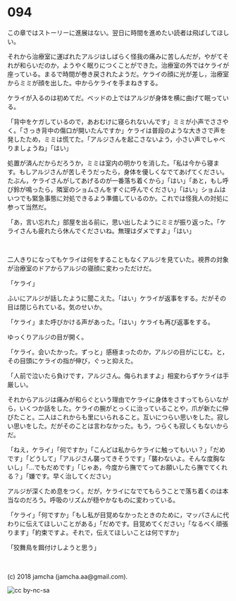 # 094

この章ではストーリーに進展はない。翌日に時間を進めたい読者は飛ばしてほしい。  

それから治療室に運ばれたアルジはしばらく怪我の痛みに苦しんだが，やがてそれが和らいだのか，ようやく眠りにつくことができた。治療室の外ではケライが座っている。まるで時間が巻き戻されたようだ。ケライの顔に光が差し，治療室からミミが顔を出した。中からケライを手まねきする。  

ケライが入るのは初めてだ。ベッドの上ではアルジが身体を横に曲げて眠っている。  

「背中をケガしているので，あおむけに寝られないんです」ミミが小声でささやく。「さっき背中の傷口が開いたんですか」ケライは普段のような大きさで声を発したため，ミミは慌てた。「アルジさんを起こさないよう，小さい声でしゃべりましょうね」「はい」  

処置が済んだからだろうか，ミミは室内の明かりを消した。「私は今から寝ます。もしアルジさんが苦しそうだったら，身体を優しくなでてあげてください。たぶん，ケライさんがしてあげるのが一番落ち着くから」「はい」「あと，もし呼び鈴が鳴ったら，隣室のショムさんをすぐに呼んでください」「はい」ショムはいつでも緊急事態に対処できるよう準備しているのか。これでは怪我人の対処に参って当然だ。  

「あ，言い忘れた」部屋を出る前に，思い出したようにミミが振り返った。「ケライさんも疲れたら休んでくださいね。無理はダメですよ」「はい」  

<br>  

二人きりになってもケライは何をすることもなくアルジを見ていた。視界の対象が治療室のドアからアルジの寝顔に変わっただけだ。  

「ケライ」  

ふいにアルジが話したように聞こえた。「はい」ケライが返事をする。だがその目は閉じられている。気のせいか。  

「ケライ」また呼びかける声があった。「はい」ケライも再び返事をする。  

ゆっくりアルジの目が開く。  

「ケライ。会いたかった。ずっと」感極まったのか，アルジの目がにじむ。と，その目頭にケライの指が伸び，ぐっと抑えた。  

「人前で泣いたら負けです，アルジさん。侮られますよ」相変わらずケライは手厳しい。  

それからアルジは痛みが和らぐという理由でケライに身体をさすってもらいながら，いくつか話をした。ケライの腕がとっくに治っていることや，爪が新たに伸びたこと。二人はこれからも里にいられること。互いにつらい思いをした。寂しい思いをした。だがそのことは言わなかった。もう，つらくも寂しくもないからだ。  

「ねえ，ケライ」「何ですか」「こんどは私からケライに触ってもいい？」「だめです」「どうして」「アルジさん襲ってきそうです」「襲わないよ。そんな度胸ないし」「…でもだめです」「じゃあ，今度から撫でてってお願いしたら撫でてくれる？」「嫌です。早く治してください」  

アルジが深くため息をつく。だが，ケライになでてもらうことで落ち着くのは本当なのだろう。呼吸のリズムが穏やかなものに変わっている。  

「ケライ」「何ですか」「もし私が目覚めなかったときのために，マッパさんに代わりに伝えてほしいことがある」「だめです。目覚めてください」「なるべく頑張ります」「約束ですよ。それで，伝えてほしいことは何ですか」  

「狡舞鳥を餌付けしようと思う」  

<br>  
<br>  
(c) 2018 jamcha (jamcha.aa@gmail.com).  

![cc by-nc-sa](http://i.creativecommons.org/l/by-nc-sa/4.0/88x31.png)
